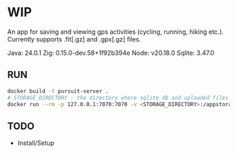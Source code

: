# WIP
An app for saving and viewing gps activities (cycling, running, hiking etc.).
Currently supports .fit[.gz] and .gpx[.gz] files.

Java: 24.0.1
Zig: 0.15.0-dev.58+1f92b394e
Node: v20.18.0
Sqlite: 3.47.0

## RUN
```bash
docker build -t pursuit-server .
# STORAGE_DIRECTORY - the directory where sqlite db and uploaded files are stored
docker run --rm -p 127.0.0.1:7070:7070 -v <STORAGE_DIRECTORY>:/appstorage pursuit-server
```

## TODO
- Install/Setup
